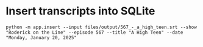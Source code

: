 # Insert transcripts into SQLite

```
python -m app.insert --input files/output/567_-_a_high_teen.srt --show "Roderick on the Line" --episode 567 --title "A High Teen" --date "Monday, January 20, 2025"
```
